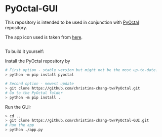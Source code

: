 # PyOctal-GUI

This repository is intended to be used in conjunction with <a href="https://github.com/christina-chang-tw/PyOctal.git">PyOctal</a> repository.

The app icon used is taken from <a href="https://www.flaticon.com/free-icons/owl" title="owl icons">here</a>.

##

To build it yourself:

Install the PyOctal repository by
```bash
# First option - stable version but might not be the most up-to-date.
> python -m pip install pyoctal

# Second option - newest update
> git clone https://github.com/christina-chang-tw/PyOctal.git
# Go to the PyOctal folder
> python -m pip install .
```

Run the GUI:
```bash
> cd ..
> git clone https://github.com/christina-chang-tw/PyOctal-GUI.git
# Run the app
> python ./app.py
```